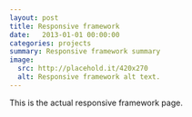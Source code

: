 ```yaml
---
layout: post
title: Responsive framework
date:   2013-01-01 00:00:00
categories: projects
summary: Responsive framework summary
image:
  src: http://placehold.it/420x270
  alt: Responsive framework alt text.
---
```


This is the actual responsive framework page.
